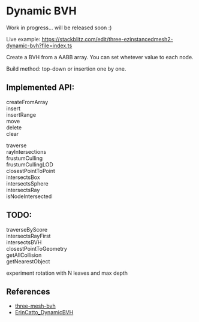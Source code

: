 # Dynamic BVH

Work in progress... will be released soon :)

Live example: https://stackblitz.com/edit/three-ezinstancedmesh2-dynamic-bvh?file=index.ts

Create a BVH from a AABB array. You can set whetever value to each node.

Build method: top-down or insertion one by one.

## Implemented API:

createFromArray <br>
insert  <br>
insertRange  <br>
move  <br>
delete  <br>
clear  <br>

traverse  <br>
rayIntersections  <br>
frustumCulling  <br>
frustumCullingLOD  <br>
closestPointToPoint  <br>
intersectsBox <br>
intersectsSphere <br>
intersectsRay <br>
isNodeIntersected <br>

## TODO:

traverseByScore  <br>
intersectsRayFirst  <br>
intersectsBVH  <br>
closestPointToGeometry  <br>
getAllCollision  <br>
getNearestObject <br>

experiment rotation with N leaves and max depth  <br>

## References

- [three-mesh-bvh](https://github.com/gkjohnson/three-mesh-bvh)
- [ErinCatto_DynamicBVH](https://box2d.org/files/ErinCatto_DynamicBVH_Full.pdf)
